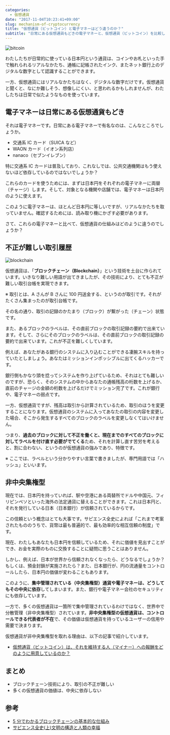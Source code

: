 ```yaml
---
categories:
  - 仮想通貨
date: "2017-11-04T10:23:41+09:00"
slug: mechanism-of-cryptocurrency
title: "仮想通貨（ビットコイン）と電子マネーはどう違うのか？"
subtitle: "日常にある仮想通貨もどきの電子マネーと、仮想通貨（ビットコイン）を比較し、採用されている技術（ブロックチェーン）と管理方法の違いを見ていきます。"
---
```


<img src="/images/2017/11/bitcoin.svg" alt="bitcoin">

わたしたちが日常的に使っている日本円という通貨は、コインやお札といった手で触れられるリアルなかたち、通帳に記帳されたインク、またネット銀行上のデジタルな数字として認識することができます。

一方、仮想通貨にはリアルなかたちはなく、デジタルな数字だけです。仮想通貨と聞くと、なにか難しそう、想像しにくい、と思われるかもしれませんが、わたしたちは日常で似たようなものを使っています。

## 電子マネーは日常にある仮想通貨もどき

それは電子マネーです。日常にある電子マネーで有名なのは、こんなところでしょうか。

- 交通系 IC カード（SUICA など）
- WAON カード（イオン系列店）
- nanaco（セブンイレブン）

特に交通系 IC カードは普及しており、これなしでは、公共交通機関はもう使えないほど依存しているのではないでしょうか？

これらのカードを使うためには、まずは日本円をそれぞれの電子マネーに両替（チャージ）します。そして、対象となる機関や店舗では、電子マネーは日本円のように使えます。

このように電子マネーは、ほとんど日本円に等しいですが、リアルなかたちを取っていません。確認するためには、読み取り機にかざす必要があります。

さて、これらの電子マネーと比べて、仮想通貨の仕組みはどのように違うのでしょうか？

## 不正が難しい取引履歴

<img src="/images/2017/11/blockchain.jpg" alt="blockchain">

仮想通貨は、「**ブロックチェーン（Blockchain）**」という技術を土台に作られています。いきなり難しい用語が出てきましたが、その技術により、とても不正が難しい取引台帳を実現できます。

※ 取引とは、A さんが B さんに 100 円送金する、というのが取引です。それがたくさん集まったのが取引台帳です。

その名の通り、取引の記録のかたまり（ブロック）が繋がった（チェーン）状態です。

また、あるブロックのラベルは、その直前ブロックの取引記録の要約で出来ています。そして、さらにそのブロックのラベルは、その直前ブロックの取引記録の要約で出来ています。これが不正を難しくしています。

例えば、あなたがある銀行のシステムに入り込むことができる凄腕スキルを持っていたとしましょう。あなたはミッションインポッシブルに出てくるハッカーです。

銀行側もかなり頭を捻ってシステムを作り上げているため、それはとても難しいのですが、恐らく、そのシステムの中からあなたの通帳残高の桁数を上げるか、直前のチャージの金額の桁数を上げるだけでミッション完了です。これが銀行や、電子マネーの弱点です。

一方、仮想通貨ですが、残高は取引から計算されているため、取引のほうを変更することになります。仮想通貨のシステムに入ってあなたの取引の内容を変更した場合、そこから発生するすべてのブロックのラベルを変更しなくてはいけません。

つまり、**過去のブロックに対して不正を働くと、現在までのすべてのブロックに対してラベルを付け直す必要がでてくる**ため、それを計算し直す苦労を考えると、割に合わない、というのが仮想通貨の強みであり、特徴です。

※ ここでは、ラベルという分かりやすい言葉で書きましたが、専門用語では「ハッシュ」といいます。

## 非中央集権型

現在では、日本円を持っていれば、駅や空港にある両替所でドルや中国元、フィリピンペソといった海外の法定通貨に替えることができます。これは日本円と、それを発行している日本（日本銀行）が信頼されているからです。

この信頼という概念はとても大事です。サピエンス全史によれば「これまで考案されたもののうちで、貨幣は最も普遍的で、最も効率的な相互信頼の制度」です。

現在、わたしもあなたも日本円を信頼しているため、それに価値を見出すことができ、お金を実際のものに交換することに疑問に思うことはありません。

しかし、例えば、日本が世界から信頼されなくなったら、どうなるでしょうか？もしくは、預金封鎖が実施されたら？また、日本銀行が、円の流通量をコントロールしたら、日本円の価値が変わることもあります。

このように、**集中管理されている（中央集権型）通貨や電子マネーは、どうしてもその中央に依存**してしまいます。また、銀行や電子マネー会社のセキュリティにも依存しています。

一方で、多くの仮想通貨は一箇所で集中管理されているわけではなく、世界中で分散管理（非中央集権型）されています。**非中央集権型の仮想通貨は、コントロールできる代表者が不在**で、その価値は仮想通貨を持っているユーザーの信用や需要で決まります。

仮想通貨が非中央集権型を取れる理由は、以下の記事で紹介しています。

- [仮想通貨（ビットコイン）は、それを維持する人（マイナー）への報酬をどのように用意しているのか？](/archives/incentive-of-maintaining-bitcoin-blockchain/)

## まとめ

- ブロックチェーン技術により、取引の不正が難しい
- 多くの仮想通貨の価値は、中央に依存しない

<cryptocurrency>

## 参考

- [5 分でわかるブロックチェーンの基本的な仕組み](https://www.slideshare.net/cookle/5-58379474)
- <a href="http://www.amazon.co.jp/exec/obidos/ASIN/430922671X/rakuishi-22/ref=nosim/" name="amazletlink" target="_blank">サピエンス全史(上)文明の構造と人類の幸福</a>
